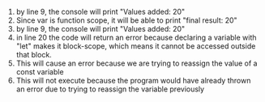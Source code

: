 1. by line 9, the console will print "Values added: 20"
2. Since var is function scope, it will be able to print "final result: 20"
3. by line 9, the console will print "Values added: 20"
4. in line 20 the code will return an error because declaring a variable with "let" makes it
block-scope, which means it cannot be accessed outside that block.
5. This will cause an error because we are trying to reassign the value of a const variable
6. This will not execute because the program would have already thrown an error due to trying to reassign the variable previously
